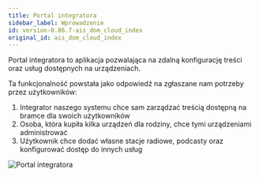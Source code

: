 ```yaml
---
title: Portal integratora
sidebar_label: Wprowadzenie
id: version-0.86.7-ais_dom_cloud_index
original_id: ais_dom_cloud_index
---
```


Portal integratora to aplikacja pozwalająca na zdalną konfigurację treści oraz usług dostępnych na urządzeniach.

Ta funkcjonalność powstała jako odpowiedź na zgłaszane nam potrzeby przez użytkowników:


1. Integrator naszego systemu chce sam zarządzać treścią dostępną na bramce dla swoich użytkowników
2. Osoba, która kupiła kilka urządzeń dla rodziny, chce tymi urządzeniami administrować
3. Użytkownik chce dodać własne stacje radiowe, podcasty oraz konfigurować dostęp do innych usług 


![Portal integratora](/AIS-docs/img/en/frontend/dom_cloud_intro.png)
